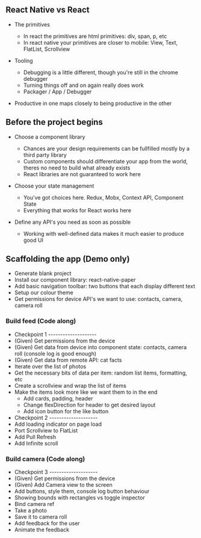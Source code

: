 ## React Native vs React

- The primitives

  - In react the primitives are html primitives: div, span, p, etc
  - In react native your primitives are closer to mobile: View, Text, FlatList, Scrollview

- Tooling

  - Debugging is a little different, though you're still in the chrome debugger
  - Turning things off and on again really does work
  - Packager / App / Debugger

- Productive in one maps closely to being productive in the other

## Before the project begins

- Choose a component library

  - Chances are your design requirements can be fullfilled mostly by a third party library
  - Custom components should differentiate your app from the world, theres no need to build what already exists
  - React libraries are not guaranteed to work here

- Choose your state management

  - You've got choices here. Redux, Mobx, Context API, Component State
  - Everything that works for React works here

- Define any API's you need as soon as possible

  - Working with well-defined data makes it much easier to produce good UI

## Scaffolding the app (Demo only)

- Generate blank project
- Install our component library: react-native-paper
- Add basic navigation toolbar: two buttons that each display different text
- Setup our colour theme
- Get permissions for device API's we want to use: contacts, camera, camera roll

### Build feed (Code along)

- Checkpoint 1 --------------------
- (Given) Get permissions from the device
- (Given) Get data from device into component state: contacts, camera roll (console log is good enough)
- (Given) Get data from remote API: cat facts
- Iterate over the list of photos
- Get the necessary bits of data per item: random list items, formatting, etc
- Create a scrollview and wrap the list of items
- Make the items look more like we want them to in the end
  - Add cards, padding, header
  - Change flexDirection for header to get desired layout
  - Add icon button for the like button
- Checkpoint 2 --------------------
- Add loading indicator on page load
- Port Scrollview to FlatList
- Add Pull Refresh
- Add Infinite scroll

### Build camera (Code along)

- Checkpoint 3 --------------------
- (Given) Get permissions from the device
- (Given) Add Camera view to the screen
- Add buttons, style them, console log button behaviour
- Showing bounds with rectangles vs toggle inspector
- Bind camera ref
- Take a photo
- Save it to camera roll
- Add feedback for the user
- Animate the feedback
